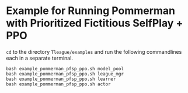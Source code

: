 # Example for Running Pommerman with Prioritized Fictitious SelfPlay + PPO
`cd` to the directory `Tleague/examples` and run the following commandlines each in a separate terminal.
```Shell
bash example_pommerman_pfsp_ppo.sh model_pool
bash example_pommerman_pfsp_ppo.sh league_mgr
bash example_pommerman_pfsp_ppo.sh learner
bash example_pommerman_pfsp_ppo.sh actor
```
